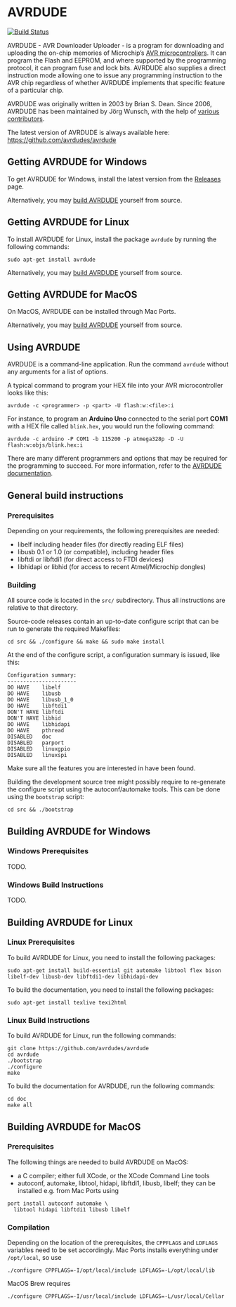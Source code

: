 # AVRDUDE

[![Build Status](https://github.com/avrdudes/avrdude/actions/workflows/build.yml/badge.svg)](https://github.com/avrdudes/avrdude/actions/workflows/build.yml)

AVRDUDE - AVR Downloader Uploader - is a program for downloading and uploading
the on-chip memories of Microchip’s [AVR microcontrollers](https://en.wikipedia.org/wiki/AVR_microcontrollers).
It can program the Flash and EEPROM, and where supported by the programming
protocol, it can program fuse and lock bits.
AVRDUDE also supplies a direct instruction mode allowing one to issue any
programming instruction to the AVR chip regardless of whether AVRDUDE
implements that specific feature of a particular chip.

AVRDUDE was originally written in 2003 by Brian S. Dean. Since 2006, AVRDUDE has been maintained by Jörg Wunsch,
with the help of [various contributors](./AUTHORS).

The latest version of AVRDUDE is always available here:\
<https://github.com/avrdudes/avrdude>

## Getting AVRDUDE for Windows

To get AVRDUDE for Windows, install the latest version from the [Releases](http://download.savannah.gnu.org/releases/avrdude/) page.

Alternatively, you may [build AVRDUDE](#building-avrdude-for-windows) yourself from source.

## Getting AVRDUDE for Linux

To install AVRDUDE for Linux, install the package `avrdude` by running the following commands:

```console
sudo apt-get install avrdude
```

Alternatively, you may [build AVRDUDE](#building-avrdude-for-linux) yourself from source.

## Getting AVRDUDE for MacOS

On MacOS, AVRDUDE can be installed through Mac Ports.

Alternatively, you may [build AVRDUDE](#building-avrdude-for-macos) yourself from source.

## Using AVRDUDE

AVRDUDE is a command-line application. Run the command `avrdude` without any arguments for a list of options.

A typical command to program your HEX file into your AVR microcontroller looks like this:

```console
avrdude -c <programmer> -p <part> -U flash:w:<file>:i
```

For instance, to program an **Arduino Uno** connected to the serial port **COM1** with a HEX file called `blink.hex`,
you would run the following command:

```console
avrdude -c arduino -P COM1 -b 115200 -p atmega328p -D -U flash:w:objs/blink.hex:i
```

There are many different programmers and options that may be required for the programming to succeed.
For more information, refer to the [AVRDUDE documentation](#todo).

## General build instructions

### Prerequisites

Depending on your requirements, the following prerequisites are
needed:

* libelf including header files (for directly reading ELF files)
* libusb 0.1 or 1.0 (or compatible), including header files
* libftdi or libftdi1 (for direct access to FTDI devices)
* libhidapi or libhid (for access to recent Atmel/Microchip dongles)

### Building

All source code is located in the `src/` subdirectory. Thus all
instructions are relative to that directory.

Source-code releases contain an up-to-date configure script that
can be run to generate the required Makefiles:

```console
cd src && ./configure && make && sudo make install
```
At the end of the configure script, a configuration summary is issued,
like this:

```console
Configuration summary:
----------------------
DO HAVE    libelf
DO HAVE    libusb
DO HAVE    libusb_1_0
DO HAVE    libftdi1
DON'T HAVE libftdi
DON'T HAVE libhid
DO HAVE    libhidapi
DO HAVE    pthread
DISABLED   doc
DISABLED   parport
DISABLED   linuxgpio
DISABLED   linuxspi
```

Make sure all the features you are interested in have been found.

Building the development source tree might possibly require to
re-generate the configure script using the autoconf/automake
tools. This can be done using the `bootstrap` script:

```console
cd src && ./bootstrap
```

## Building AVRDUDE for Windows

### Windows Prerequisites

TODO.

### Windows Build Instructions

TODO.

## Building AVRDUDE for Linux

### Linux Prerequisites

To build AVRDUDE for Linux, you need to install the following packages:

```console
sudo apt-get install build-essential git automake libtool flex bison libelf-dev libusb-dev libftdi1-dev libhidapi-dev
```

To build the documentation, you need to install the following packages:

```console
sudo apt-get install texlive texi2html
```

### Linux Build Instructions

To build AVRDUDE for Linux, run the following commands:

```console
git clone https://github.com/avrdudes/avrdude
cd avrdude
./bootstrap
./configure
make
```

To build the documentation for AVRDUDE, run the following commands:

```console
cd doc
make all
```

## Building AVRDUDE for MacOS

### Prerequisites

The following things are needed to build AVRDUDE on MacOS:

* a C compiler; either full XCode, or the XCode Command Line tools
* autoconf, automake, libtool, hidapi, libftdi1, libusb, libelf;
  they can be installed e.g. from Mac Ports using
```console
port install autoconf automake \
  libtool hidapi libftdi1 libusb libelf
```

### Compilation

Depending on the location of the prerequisites, the `CPPFLAGS` and
`LDFLAGS` variables need to be set accordingly. Mac Ports installs
everything under `/opt/local`, so use

```console
./configure CPPFLAGS=-I/opt/local/include LDFLAGS=-L/opt/local/lib
```

MacOS Brew requires

```console
./configure CPPFLAGS=-I/usr/local/include LDFLAGS=-L/usr/local/Cellar
```

